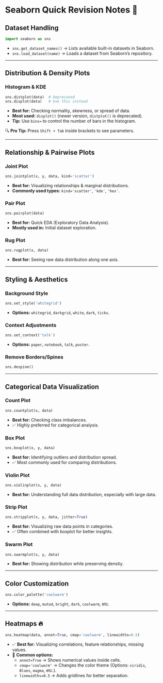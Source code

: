 # Seaborn Quick Revision Notes 🚀

## Dataset Handling

```python
import seaborn as sns
```

- `sns.get_dataset_names()` → Lists available built-in datasets in Seaborn.
- `sns.load_dataset(name)` → Loads a dataset from Seaborn’s repository.

---

## Distribution & Density Plots

### Histogram & KDE
```python
sns.distplot(data)  # Deprecated
sns.displot(data)   # Use this instead
```
- **Best for:** Checking normality, skewness, or spread of data.
- **Most used:** `displot()` (newer version, `distplot()` is deprecated).
- **Tip:** Use `bins=` to control the number of bars in the histogram.

🔍 **Pro Tip:** Press `Shift + Tab` inside brackets to see parameters.

---

## Relationship & Pairwise Plots

### Joint Plot
```python
sns.jointplot(x, y, data, kind='scatter')
```
- **Best for:** Visualizing relationships & marginal distributions.
- **Commonly used types:** `kind='scatter'`, `'kde'`, `'hex'`.

### Pair Plot
```python
sns.pairplot(data)
```
- **Best for:** Quick EDA (Exploratory Data Analysis).
- **Mostly used in:** Initial dataset exploration.

### Rug Plot
```python
sns.rugplot(x, data)
```
- **Best for:** Seeing raw data distribution along one axis.

---

## Styling & Aesthetics

### Background Style
```python
sns.set_style('whitegrid')
```
- **Options:** `whitegrid`, `darkgrid`, `white`, `dark`, `ticks`.

### Context Adjustments
```python
sns.set_context('talk')
```
- **Options:** `paper`, `notebook`, `talk`, `poster`.

### Remove Borders/Spines
```python
sns.despine()
```

---

## Categorical Data Visualization

### Count Plot
```python
sns.countplot(x, data)
```
- **Best for:** Checking class imbalances.
- ✅ Highly preferred for categorical analysis.

### Box Plot
```python
sns.boxplot(x, y, data)
```
- **Best for:** Identifying outliers and distribution spread.
- ✅ Most commonly used for comparing distributions.

### Violin Plot
```python
sns.violinplot(x, y, data)
```
- **Best for:** Understanding full data distribution, especially with large data.

### Strip Plot
```python
sns.stripplot(x, y, data, jitter=True)
```
- **Best for:** Visualizing raw data points in categories.
- ✅ Often combined with boxplot for better insights.

### Swarm Plot
```python
sns.swarmplot(x, y, data)
```
- **Best for:** Showing distribution while preserving density.

---

## Color Customization

```python
sns.color_palette('coolwarm')
```
- **Options:** `deep`, `muted`, `bright`, `dark`, `coolwarm`, etc.

---

## Heatmaps 🔥

```python
sns.heatmap(data, annot=True, cmap='coolwarm', linewidths=0.5)
```
- ✅ **Best for:** Visualizing correlations, feature relationships, missing values.
- 🎨 **Common options:**
  - `annot=True` → Shows numerical values inside cells.
  - `cmap='coolwarm'` → Changes the color theme (Options: `viridis`, `Blues`, `magma`, etc.).
  - `linewidths=0.5` → Adds gridlines for better separation.